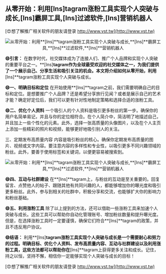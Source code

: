 ## **从零开始：利用**[Ins]**tagram涨粉工具实现个人突破与成长,**[Ins]**霸屏工具,**[Ins]**过滤软件,**[Ins]**营销机器人**

[😍想了解推广相关软件的朋友请登录 http://www.vst.tw](http://www.vst.tw)

 <center><img src="https://vst.tw/MP4/tuiguang/png/8.png" alt="从零开始：利用**[Ins]**tagram涨粉工具实现个人突破与成长,**[Ins]**霸屏工具,**[Ins]**过滤软件,**[Ins]**营销机器人"></center>

**😄引言：**
在数字时代，社交媒体成为了连接人们、推广个人品牌和实现个人突破的重要平台之一。**[Ins]**tagram作为全球最受欢迎的社交媒体之一，为我们提供了一个展示自己、分享生活和吸引关注的机会。本文将介绍如何从零开始，利用**[Ins]**tagram涨粉工具实现个人突破与成长。

**😄一、明确目标和定位**
在开始使用**[Ins]**tagram之前，我们需要明确自己的目标和定位。是想要推广个人品牌？还是希望分享旅行见闻？或者是展示自己的艺术才能？确定好定位后，我们可以更有针对性地制定策略和选择合适的涨粉工具。

**😄二、优化个人资料**
一个吸引人的个人资料是吸引更多粉丝的第一步。确保你的用户名简单易记，并且与你的定位相符合。在个人简介中，简洁明了地描述自己，并且加上一些个性化的元素。此外，选择一张高质量的头像图片，以及在个人主页上添加一些精彩的照片和视频，能够更好地吸引别人的关注。

三、定期发布高质量内容
内容是吸引粉丝的核心。确保你定期发布高质量的图片、视频或文字内容。要注意内容的多样性和专业性，以吸引更多不同兴趣领域的粉丝。此外，要善于使用标签和关键词，以便更容易被搜索到。

 <center><img src="https://vst.tw/MP4/tuiguang/png/1.png" alt="从零开始：利用**[Ins]**tagram涨粉工具实现个人突破与成长,**[Ins]**霸屏工具,**[Ins]**过滤软件,**[Ins]**营销机器人"></center>

**😄四、互动与社群建设**
在**[Ins]**tagram上，与粉丝的互动是至关重要的。回复留言、点赞他人的帖子、跟随其他有共同兴趣的人，都能够增加你的曝光度和吸引更多粉丝。此外，参与到相关的社群中，积极分享和交流，也能够扩大你的影响力和粉丝基础。

**😄五、利用涨粉工具**
除了以上提到的方法，还可以借助一些涨粉工具来加速个人突破与成长。这些工具可以帮助你自动化管理账号、增加粉丝数量和提升曝光度。但是，在选择涨粉工具时一定要谨慎，确保它们符合**[Ins]**tagram的政策，并且不违反用户协议。

**😄结语：**
利用**[Ins]**tagram涨粉工具实现个人突破与成长是一个需要耐心和努力的过程。明确目标、优化个人资料、发布高质量内容、互动与社群建设以及利用涨粉工具，这些方法都可以帮助你在**[Ins]**tagram上获得更多关注和成长。记住，持之以恒，坚持不懈，相信你一定能够实现个人突破与成长的目标！

[😍想了解推广相关软件的朋友请登录 http://www.vst.tw](http://www.vst.tw)




